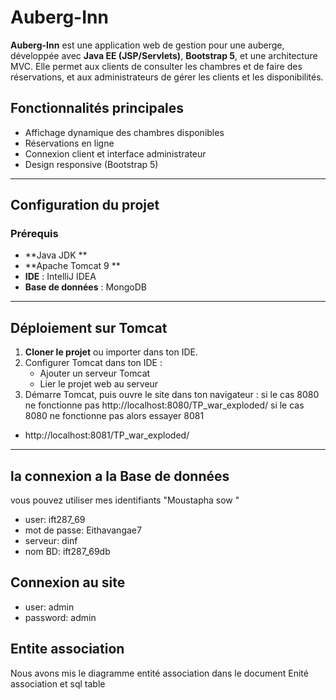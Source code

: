 # Auberg-Inn 

**Auberg-Inn** est une application web de gestion pour une auberge, développée avec **Java EE (JSP/Servlets)**, **Bootstrap 5**, et une architecture MVC. Elle permet aux clients de consulter les chambres et de faire des réservations, et aux administrateurs de gérer les clients et les disponibilités.

##  Fonctionnalités principales

- Affichage dynamique des chambres disponibles
- Réservations en ligne
- Connexion client et interface administrateur
- Design responsive (Bootstrap 5) 

---

##  Configuration du projet

### Prérequis

- **Java JDK **
- **Apache Tomcat 9 **
- **IDE** : IntelliJ IDEA
- **Base de données** : MongoDB 


---

##  Déploiement sur Tomcat

1. **Cloner le projet** ou importer dans ton IDE.
2. Configurer Tomcat dans ton IDE :
    - Ajouter un serveur Tomcat
    - Lier le projet web au serveur
3. Démarre Tomcat, puis ouvre le site dans ton navigateur :
  si le cas 8080 ne fonctionne pas 
   http://localhost:8080/TP_war_exploded/
   si le cas 8080 ne fonctionne pas alors essayer 8081 
- http://localhost:8081/TP_war_exploded/

---
 ## ******la connexion a la Base de données****** 
vous pouvez utiliser mes identifiants "Moustapha sow "
 - user: ift287_69
- mot de passe: Eithavangae7
- serveur: dinf
- nom BD: ift287_69db

## ********Connexion au site******** 
- user: admin
- password: admin


## **Entite association**
Nous avons mis le diagramme entité association dans le document Enité association et sql table 
